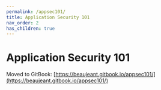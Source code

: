 ```yaml
---
permalink: /appsec101/
title: Application Security 101
nav_order: 2
has_children: true
---
```


Application Security 101
========================

Moved to GitBook: [https://beaujeant.gitbook.io/appsec101/](https://beaujeant.gitbook.io/appsec101/)